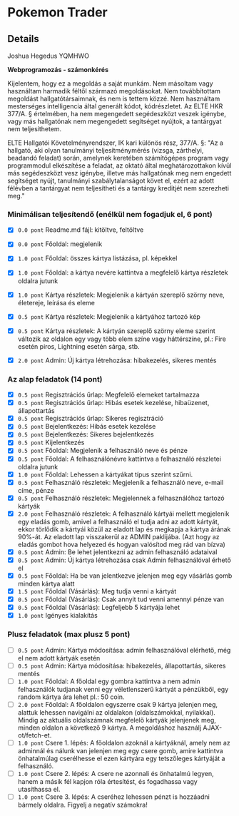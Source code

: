 # Pokemon Trader

## Details

Joshua Hegedus
YQMHWO

**Webprogramozás - számonkérés**

Kijelentem, hogy ez a megoldás a saját munkám. Nem másoltam vagy használtam harmadik féltől származó megoldásokat. Nem továbbítottam megoldást hallgatótársaimnak, és nem is tettem közzé. Nem használtam mesterséges intelligencia által generált kódot, kódrészletet. Az ELTE HKR 377/A. § értelmében, ha nem megengedett segédeszközt veszek igénybe, vagy más hallgatónak nem megengedett segítséget nyújtok, a tantárgyat nem teljesíthetem.

ELTE Hallgatói Követelményrendszer, IK kari különös rész, 377/A. §: "Az a hallgató, aki olyan tanulmányi teljesítménymérés (vizsga, zárthelyi, beadandó feladat) során, amelynek keretében számítógépes program vagy programmodul elkészítése a feladat, az oktató által meghatározottakon kívül más segédeszközt vesz igénybe, illetve más hallgatónak meg nem engedett segítséget nyújt, tanulmányi szabálytalanságot követ el, ezért az adott félévben a tantárgyat nem teljesítheti és a tantárgy kreditjét nem szerezheti meg."

### Minimálisan teljesítendő (enélkül nem fogadjuk el, 6 pont)
- [x] `0.0 pont` Readme.md fájl: kitöltve, feltöltve
- [x] `0.0 pont` Főoldal: megjelenik
- [x] `1.0 pont` Főoldal: összes kártya listázása, pl. képekkel
- [x] `1.0 pont` Főoldal: a kártya nevére kattintva a megfelelő kártya részletek oldalra jutunk
- [x] `1.0 pont` Kártya részletek: Megjelenik a kártyán szereplő szörny neve, életereje, leírása és eleme
- [x] `0.5 pont` Kártya részletek: Megjelenik a kártyához tartozó kép
- [x] `0.5 pont` Kártya részletek: A kártyán szereplő szörny eleme szerint változik az oldalon egy vagy több elem színe vagy háttérszíne, pl.: Fire esetén piros, Lightning esetén sárga, stb.
- [x] `2.0 pont` Admin: Új kártya létrehozása: hibakezelés, sikeres mentés


### Az alap feladatok (14 pont)
- [x] `0.5 pont` Regisztrációs űrlap: Megfelelő elemeket tartalmazza
- [x] `0.5 pont` Regisztrációs űrlap: Hibás esetek kezelése, hibaüzenet, állapottartás
- [x] `0.5 pont` Regisztrációs űrlap: Sikeres regisztráció
- [x] `0.5 pont` Bejelentkezés: Hibás esetek kezelése
- [x] `0.5 pont` Bejelentkezés: Sikeres bejelentkezés
- [x] `0.5 pont` Kijelentkezés
- [x] `0.5 pont` Főoldal: Megjelenik a felhasználó neve és pénze
- [x] `0.5 pont` Főoldal: A felhasználónévre kattintva a felhasználó részletei oldalra jutunk
- [x] `1.0 pont` Főoldal: Lehessen a kártyákat típus szerint szűrni.
- [x] `0.5 pont` Felhasználó részletek: Megjelenik a felhasználó neve, e-mail címe, pénze
- [x] `0.5 pont` Felhasználó részletek: Megjelennek a felhasználóhoz tartozó kártyák
- [x] `2.0 pont` Felhasználó részletek: A felhasználó kártyái mellett megjelenik egy eladás gomb, amivel a felhasználó el tudja adni az adott kártyát, ekkor törlődik a kártyái közül az eladott lap és megkapja a kártya árának 90%-át. Az eladott lap visszakerül az ADMIN paklijába. (Azt hogy az eladás gombot hova helyezed és hogyan valósítod meg rád van bízva)
- [x] `0.5 pont` Admin: Be lehet jelentkezni az admin felhasználó adataival
- [x] `0.5 pont` Admin: Új kártya létrehozása csak Admin felhasználóval érhető el
- [x] `0.5 pont` Főoldal: Ha be van jelentkezve jelenjen meg egy vásárlás gomb minden kártya alatt
- [x] `1.5 pont` Főoldal (Vásárlás): Meg tudja venni a kártyát
- [x] `0.5 pont` Főoldal (Vásárlás): Csak annyit tud venni amennyi pénze van
- [x] `0.5 pont` Főoldal (Vásárlás): Legfeljebb 5 kártyája lehet
- [x] `1.0 pont` Igényes kialakítás

### Plusz feladatok (max plusz 5 pont)
- [ ] `0.5 pont` Admin: Kártya módosítása: admin felhasználóval elérhető, még el nem adott kártyák esetén
- [ ] `0.5 pont` Admin: Kártya módosítása: hibakezelés, állapottartás, sikeres mentés
- [ ] `1.0 pont` Főoldal: A főoldal egy gombra kattintva a nem admin felhasználók tudjanak venni egy véletlenszerű kártyát a pénzükből, egy random kártya ára lehet pl.: 50 coin.
- [ ] `2.0 pont` Főoldal: A főoldalon egyszerre csak 9 kártya jelenjen meg, alattuk lehessen navigálni az oldalakon (oldalszámokkal, nyilakkal). Mindig az aktuális oldalszámnak megfelelő kártyák jelenjenek meg, minden oldalon a következő 9 kártya. A megoldáshoz használj AJAX-ot/fetch-et.
- [ ] `1.0 pont` Csere 1. lépés: A főoldalon azoknál a kártyáknál, amely nem az adminnál és nálunk van jelenjen meg egy csere gomb, amire kattintva önhatalmúlag cserélhesse el ezen kártyára egy tetszőleges kártyáját a felhasználó. 
- [ ] `1.0 pont` Csere 2. lépés: A csere ne azonnali és önhatalmú legyen, hanem a másik fél kapjon róla értesítést, és fogadhassa vagy utasíthassa el.
- [ ] `1.0 pont` Csere 3. lépés: A cseréhez lehessen pénzt is hozzáadni bármely oldalra. Figyelj a negatív számokra!
